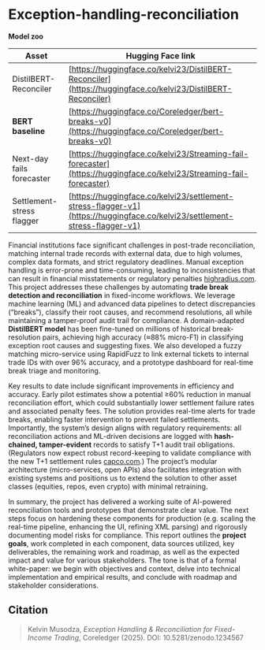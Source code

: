 # Exception-handling-reconciliation

**Model zoo**

| Asset                     | Hugging Face link                                                                                                                |
| ------------------------- | -------------------------------------------------------------------------------------------------------------------------------- |
| DistilBERT-Reconciler     | [https://huggingface.co/kelvi23/DistilBERT-Reconciler](https://huggingface.co/kelvi23/DistilBERT-Reconciler)         |
| **BERT baseline**         | [https://huggingface.co/Coreledger/bert-breaks-v0](https://huggingface.co/Coreledger/bert-breaks-v0)                             |
| Next-day fails forecaster | [https://huggingface.co/kelvi23/Streaming-fail-forecaster](https://huggingface.co/kelvi23/Streaming-fail-forecaster)             |
| Settlement-stress flagger | [https://huggingface.co/kelvi23/settlement-stress-flagger-v1](https://huggingface.co/kelvi23/settlement-stress-flagger-v1) |


Financial institutions face significant challenges in post-trade reconciliation,  matching internal trade records with external data,  due to high volumes, complex data formats, and strict regulatory deadlines. Manual exception handling is error-prone and time-consuming, leading to inconsistencies that can result in financial misstatements or regulatory penalties [highradius.com](https://www.highradius.com/resources/Blog/trade-reconciliation/#:~:text=Trade%20reconciliation%20plays%20a%20vital,a%20loss%20of%20investors%20confidence). This project addresses these challenges by automating **trade break detection and reconciliation** in fixed-income workflows. We leverage machine learning (ML) and advanced data pipelines to detect discrepancies (“breaks”), classify their root causes, and recommend resolutions, all while maintaining a tamper-proof audit trail for compliance. A domain-adapted **DistilBERT model** has been fine-tuned on millions of historical break-resolution pairs, achieving high accuracy (≈88% micro-F1) in classifying exception root causes and suggesting fixes. We also developed a fuzzy matching micro-service using RapidFuzz to link external tickets to internal trade IDs with over 96% accuracy, and a prototype dashboard for real-time break triage and monitoring.

Key results to date include significant improvements in efficiency and accuracy. Early pilot estimates show a potential ≥60% reduction in manual reconciliation effort, which could substantially lower settlement failure rates and associated penalty fees. The solution provides real-time alerts for trade breaks, enabling faster intervention to prevent failed settlements. Importantly, the system’s design aligns with regulatory requirements: all reconciliation actions and ML-driven decisions are logged with **hash-chained, tamper-evident** records to satisfy T+1 audit trail obligations. (Regulators now expect robust record-keeping to validate compliance with the new T+1 settlement rules [capco.com](https://www.capco.com/intelligence/capco-intelligence/t-1-post-go-live-institutions-must-stay-on-their-toes#:~:text=In%20addition%2C%20on%20August%206%2C,newly%20established%20SEC%20regulatory%20rules).) The project’s modular architecture (micro-services, open APIs) also facilitates integration with existing systems and positions us to extend the solution to other asset classes (equities, repos, even crypto) with minimal retraining.

In summary, the project has delivered a working suite of AI-powered reconciliation tools and prototypes that demonstrate clear value. The next steps focus on hardening these components for production (e.g. scaling the real-time pipeline, enhancing the UI, refining XML parsing) and rigorously documenting model risks for compliance. This report outlines the **project goals**, work completed in each component, data sources utilized, key deliverables, the remaining work and roadmap, as well as the expected impact and value for various stakeholders. The tone is that of a formal white-paper: we begin with objectives and context, delve into technical implementation and empirical results, and conclude with roadmap and stakeholder considerations.


## Citation

> Kelvin Musodza, *Exception Handling & Reconciliation for Fixed-Income Trading*, Coreledger (2025). DOI: 10.5281/zenodo.1234567
